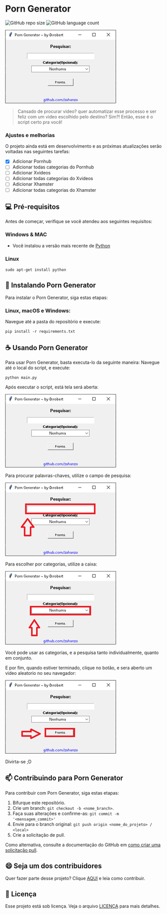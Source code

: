 # Porn Generator

![GitHub repo size](https://img.shields.io/github/repo-size/zahanzo/random_porn_video?style=for-the-badge)
![GitHub language count](https://img.shields.io/github/languages/count/zahanzo/random_porn_video?style=for-the-badge)

<img src="image/window.png" alt="Imagem da GUI do script">

> Cansado de procurar video? quer automatizar esse processo e ser feliz com um video escolhido pelo destino? Sim?! Então, esse é o script certo pra você!

### Ajustes e melhorias

O projeto ainda está em desenvolvimento e as próximas atualizações serão voltadas nas seguintes tarefas:

- [x] Adicionar Pornhub
- [ ] Adicionar todas categorias do Pornhub
- [ ] Adicionar Xvideos
- [ ] Adicionar todas categorias do Xvideos
- [ ] Adicionar Xhamster
- [ ] Adicionar todas categorias do Xhamster

## 💻 Pré-requisitos

Antes de começar, verifique se você atendeu aos seguintes requisitos:

### Windows & MAC

* Você instalou a versão mais recente de [Python](https://www.python.org/downloads/)

### Linux

```
sudo apt-get install python
```


## 🚀 Instalando Porn Generator

Para instalar o Porn Generator, siga estas etapas:

### Linux, macOS e Windows:

Navegue até a pasta do repositório e execute:
```
pip install -r requirements.txt
```

## ☕ Usando Porn Generator

Para usar Porn Generator, basta executa-lo da seguinte maneira:
Navegue até o local do script, e execute:

```
python main.py
```

Após executar o script, está tela será aberta:

<img src="image/window.png" alt="Imagem da GUI do script">

Para procurar palavras-chaves, utilize o campo de pesquisa:

<img src="image/search.png" alt="Imagem da GUI do script">

Para escolher por categorias, utilize a caixa:

<img src="image/cat.png" alt="Imagem da GUI do script">

Você pode usar as categorias, e a pesquisa tanto individualmente, quanto em conjunto.

E por fim, quando estiver terminado, clique no botão, e sera aberto um video aleatorio no seu navegador:

<img src="image/button.png" alt="Imagem da GUI do script">

Divirta-se ;D

## 📫 Contribuindo para Porn Generator

Para contribuir com Porn Generator, siga estas etapas:

1. Bifurque este repositório.
2. Crie um branch: `git checkout -b <nome_branch>`.
3. Faça suas alterações e confirme-as: `git commit -m '<mensagem_commit>'`
4. Envie para o branch original: `git push origin <nome_do_projeto> / <local>`
5. Crie a solicitação de pull.

Como alternativa, consulte a documentação do GitHub em [como criar uma solicitação pull](https://help.github.com/en/github/collaborating-with-issues-and-pull-requests/creating-a-pull-request).

## 😄 Seja um dos contribuidores

Quer fazer parte desse projeto? Clique [AQUI](CONTRIBUTING.md) e leia como contribuir.

## 📝 Licença

Esse projeto está sob licença. Veja o arquivo [LICENÇA](LICENSE.md) para mais detalhes.